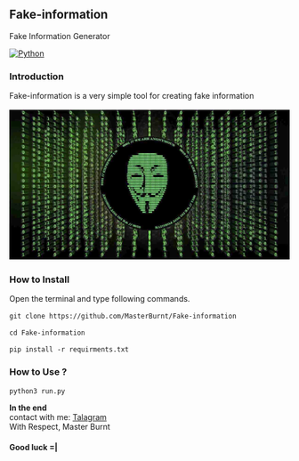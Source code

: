 ## Fake-information
Fake Information Generator


[![Python](https://img.shields.io/badge/language-Python%203-blue.svg)](https://www.python.org)

### Introduction
Fake-information is a very simple tool for creating fake information
<br />
<br />
<img src="image.jpg" />
<br /> 
### How to Install

Open the terminal and type following commands.

<pre><code>git clone https://github.com/MasterBurnt/Fake-information</code></pre>
<pre><code>cd Fake-information</code></pre>
<pre><code>pip install -r requirments.txt</code></pre>



### How to Use ?

<pre><code>python3 run.py</code></pre>
 

**In the end**
<br/>
contact with me:
<a href="https://t.me/TheBurnt">Talagram</a>
<br />
With Respect, Master Burnt
<br />

#### Good luck =|




